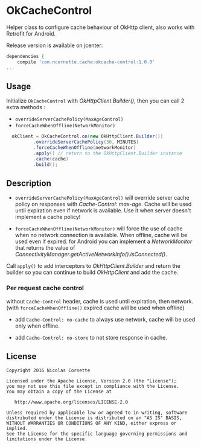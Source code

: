 # OkCacheControl
Helper class to configure cache behaviour of OkHttp client, also works 
with Retrofit for Android.

Release version is available on jcenter: 
```groovy
dependencies {
    compile 'com.ncornette.cache:okcache-control:1.0.0'
...
```

## Usage

Initialize `OkCacheControl` with *OkHttpClient.Builder()*, then you can 
call 2 extra methods : 

 - `overrideServerCachePolicy(MaxAgeControl)`
 - `forceCacheWhenOffline(NetworkMonitor)` 

```java
  okClient = OkCacheControl.on(new OkHttpClient.Builder())
          .overrideServerCachePolicy(30, MINUTES)
          .forceCacheWhenOffline(networkMonitor)
          .apply() // return to the OkHttpClient.Builder instance
          .cache(cache)
          .build();

```

## Description


 - `overrideServerCachePolicy(MaxAgeControl)` will override server cache policy
 on responses with *Cache-Control: max-age*. Cache will be used until expiration 
 even if network is available. Use it when server doesn't implement a cache policy!
 
 - `forceCacheWhenOffline(NetworkMonitor)` will force the use of cache when 
 no network connection is available. When offline, cache will be used even 
 if expired. for Android you can implement a *NetworkMonitor* that returns 
 the value of *ConnectivityManager.getActiveNetworkInfo().isConnected()*.

Call `apply()` to add interceptors to *OkHttpClient.Builder* and return the 
builder so you can continue to build *OkHttpClient* and add the cache.

### Per request cache control 

without `Cache-Control` header, cache is used until expiration, then network. 
(with `forceCacheWhenOffline()` expired cache will be used when offline)

- add `Cache-Control: no-cache` to always use network, cache will be used 
only when offline.

- add `Cache-Control: no-store` to not store response in cache.

## License

    Copyright 2016 Nicolas Cornette

    Licensed under the Apache License, Version 2.0 (the "License");
    you may not use this file except in compliance with the License.
    You may obtain a copy of the License at

       http://www.apache.org/licenses/LICENSE-2.0

    Unless required by applicable law or agreed to in writing, software
    distributed under the License is distributed on an "AS IS" BASIS,
    WITHOUT WARRANTIES OR CONDITIONS OF ANY KIND, either express or implied.
    See the License for the specific language governing permissions and
    limitations under the License.
